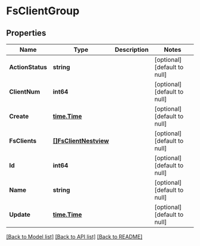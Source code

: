 # FsClientGroup

## Properties
Name | Type | Description | Notes
------------ | ------------- | ------------- | -------------
**ActionStatus** | **string** |  | [optional] [default to null]
**ClientNum** | **int64** |  | [optional] [default to null]
**Create** | [**time.Time**](time.Time.md) |  | [optional] [default to null]
**FsClients** | [**[]FsClientNestview**](FSClient_Nestview.md) |  | [optional] [default to null]
**Id** | **int64** |  | [optional] [default to null]
**Name** | **string** |  | [optional] [default to null]
**Update** | [**time.Time**](time.Time.md) |  | [optional] [default to null]

[[Back to Model list]](../README.md#documentation-for-models) [[Back to API list]](../README.md#documentation-for-api-endpoints) [[Back to README]](../README.md)


